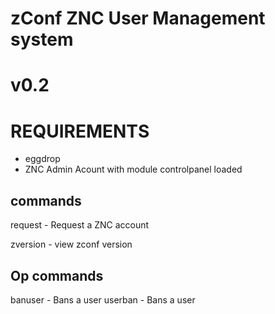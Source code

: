 # zConf ZNC User Management system
# v0.2

# REQUIREMENTS
 - eggdrop
 - ZNC Admin Acount with module controlpanel loaded

## commands
 request - Request a ZNC account

 zversion - view zconf version

## Op commands
  banuser - Bans a user
  userban - Bans a user

